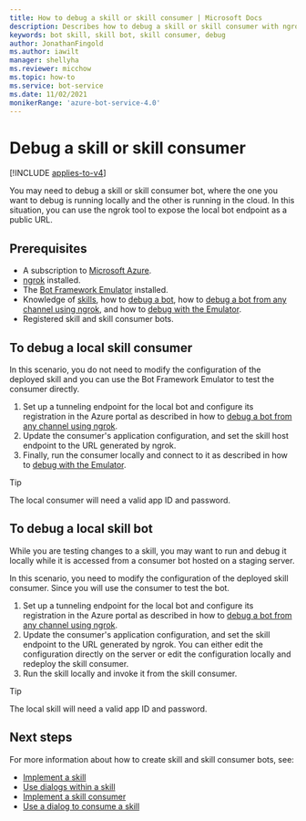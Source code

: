 ```yaml
---
title: How to debug a skill or skill consumer | Microsoft Docs
description: Describes how to debug a skill or skill consumer with ngrok, when only one bot is local.
keywords: bot skill, skill bot, skill consumer, debug
author: JonathanFingold
ms.author: iawilt
manager: shellyha
ms.reviewer: micchow
ms.topic: how-to
ms.service: bot-service
ms.date: 11/02/2021
monikerRange: 'azure-bot-service-4.0'
---
```


# Debug a skill or skill consumer

[!INCLUDE [applies-to-v4](../includes/applies-to-v4-current.md)]

You may need to debug a skill or skill consumer bot, where the one you want to debug is running locally and the other is running in the cloud. In this situation, you can use the ngrok tool to expose the local bot endpoint as a public URL.

## Prerequisites

- A subscription to [Microsoft Azure](https://azure.microsoft.com/).
- [ngrok](https://ngrok.com/) installed.
- The [Bot Framework Emulator](https://github.com/Microsoft/BotFramework-Emulator/blob/master/README.md) installed.
- Knowledge of [skills](skills-conceptual.md), how to [debug a bot](../bot-service-debug-bot.md), how to [debug a bot from any channel using ngrok](../bot-service-debug-channel-ngrok.md), and how to [debug with the Emulator](../bot-service-debug-emulator.md).
- Registered skill and skill consumer bots.

## To debug a local skill consumer

In this scenario, you do not need to modify the configuration of the deployed skill and you can use the Bot Framework Emulator to test the consumer directly.

1. Set up a tunneling endpoint for the local bot and configure its registration in the Azure portal as described in how to [debug a bot from any channel using ngrok](../bot-service-debug-channel-ngrok.md).
1. Update the consumer's application configuration, and set the skill host endpoint to the URL generated by ngrok.
1. Finally, run the consumer locally and connect to it as described in how to [debug with the Emulator](../bot-service-debug-emulator.md).

> [!TIP]
> The local consumer will need a valid app ID and password.

## To debug a local skill bot

While you are testing changes to a skill, you may want to run and debug it locally while it is accessed from a consumer bot hosted on a staging server.

In this scenario, you need to modify the configuration of the deployed skill consumer. Since you will use the consumer to test the bot.

1. Set up a tunneling endpoint for the local bot and configure its registration in the Azure portal as described in how to [debug a bot from any channel using ngrok](../bot-service-debug-channel-ngrok.md).
1. Update the consumer's application configuration, and set the skill endpoint to the URL generated by ngrok.
   You can either edit the configuration directly on the server or edit the configuration locally and redeploy the skill consumer.
1. Run the skill locally and invoke it from the skill consumer.

> [!TIP]
> The local skill will need a valid app ID and password.

## Next steps

For more information about how to create skill and skill consumer bots, see:

- [Implement a skill](skill-implement-skill.md)
- [Use dialogs within a skill](skill-actions-in-dialogs.md)
- [Implement a skill consumer](skill-implement-consumer.md)
- [Use a dialog to consume a skill](skill-use-skilldialog.md)
